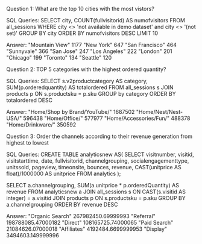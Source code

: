Question 1:  What are the top 10 cities with the most vistors?


SQL Queries: 
SELECT city, COUNT(fullvisitorid) AS numofvisitors
FROM all_sessions
WHERE city <> 'not available in demo dataset' and city <> '(not set)'
GROUP BY city
ORDER BY numofvisitors DESC
LIMIT 10 

Answer: 
"Mountain View"	1177
"New York"	647
"San Francisco"	464
"Sunnyvale"	366
"San Jose"	247
"Los Angeles"	222
"London"	201
"Chicago"	199
"Toronto"	134
"Seattle"	120


Question 2: TOP 5 categories with the highest ordered quantity?

SQL Queries:
SELECT s.v2productcategory AS category, SUM(p.orderedquantity) AS totalordered
FROM all_sessions s
JOIN products p
	ON s.productsku = p.sku
GROUP by category
ORDER BY totalordered DESC

Answer:
"Home/Shop by Brand/YouTube/"	1687502
"Home/Nest/Nest-USA/"	596438
"Home/Office/"	577977
"Home/Accessories/Fun/"	488378
"Home/Drinkware/"	350592


Question 3:  Order the channels according to their revenue generation from highest to lowest

SQL Queries:
CREATE TABLE analyticsnew AS( SELECT visitnumber, visitid, visitstarttime, date, fullvisitorid, channelgrouping, socialengagementtype, unitssold, pageview, timeonsite, bounces, revenue, CAST(unitprice AS float)/1000000 AS unitprice FROM analytics );

SELECT a.channelgrouping, SUM(a.unitprice * p.orderedQuantity) AS revenue 
FROM analyticsnew a 
JOIN all_sessions s 
	ON CAST(s.visitid AS integer) = a.visitid 
JOIN products p 
	ON s.productsku = p.sku
GROUP BY a.channelgrouping
ORDER BY revenue DESC

Answer:
"Organic Search"	267982450.69999993
"Referral"	198788085.47000182
"Direct"	108165725.74000065
"Paid Search"	21084626.07000018
"Affiliates"	4192484.6699999953
"Display"	3494603.149999996

